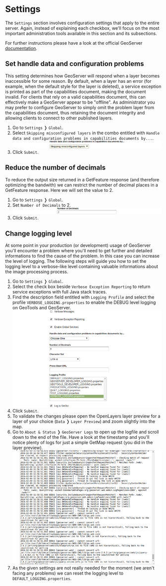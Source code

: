 # Settings

The `Settings` section involves configuration settings that apply to the entire
server. Again, instead of explaining each checkbox, we'll focus on the most
important administration tools available in this section and its subsections.

For further instructions please have a look at the official GeoServer
[documentation](http://docs.geoserver.org/latest/en/user/webadmin/index.html#settings).

## Set handle data and configuration problems

This setting determines how GeoServer will respond when a layer becomes
inaccessible for some reason. By default, when a layer has an error (for example,
when the default style for the layer is deleted), a service exception is printed
as part of the capabilities document, making the document invalid. For clients
that rely on a valid capabilities document, this can effectively make a
GeoServer appear to be "offline". As administrator you may prefer to configure
GeoServer to simply omit the problem layer from the capabilities document, thus
retaining the document integrity and allowing clients to connect to other
published layers.

1. Go to `Settings` &#10093; `Global`.
2. Select `Skipping misconfigured layers` in the combo entitled with `Handle
data and configuration problems in capabilities documents by...`.
![Handle data and configuration problems.](../../../assets/settings_handle_problems.png)
3. Click `Submit`.

## Reduce the number of decimals

To reduce the output size returned in a GetFeature response (and therefore
optimizing the bandwith) we can restrict the number of decimal places in a
GetFeature response. Here we will set the value to 2.

1. Go to `Settings` &#10093; `Global`.
2. Set `Number of Decimals` to 2.
![The number of decimals.](../../../assets/settings_number_decimals.png)
3. Click `Submit`.

## Change logging level

At some point in your production (or development) usage of GeoServer you'll
encounter a problem where you'll need to get further and detailed informations
to find the cause of the problem. In this case you can increase the level of
logging. The following steps will guide you how to set the logging level to
a verbose-like level containing valuable informations about the image processing
process.

1. Go to `Settings` &#10093; `Global`.
2. Select the check box beside `Verbose Exception Reporting` to return service
   exceptions with full Java stack traces.
3. Find the description field entitled with `Logging Profile` and select the
   profile `VERBOSE_LOGGING.properties` to enable the DEBUG level logging on
   GeoTools and GeoServer.
   ![Logging profiles.](../../../assets/settings_logging_level.png)
4. Click `Submit`.
5. To validate the changes please open the OpenLayers layer preview for a layer
   of your choice (`Data` &#10093; `Layer Preview`) and zoom slightly into the
   map.
6. Go to <code>About & Status</code> &#10093; `GeoServer Logs` to open up the logfile and
   scroll down to the end of the file. Have a look at the timestamp and you'll
   notice plenty of logs for just a simple GetMap request (you did in the layer
   preview).
   ![Verbose logging.](../../../assets/settings_verbose_logging.png)
7. As the given settings are not really needed for the moment (we aren't facing
   any problems) we can reset the logging level to `DEFAULT_LOGGING.properties`.

